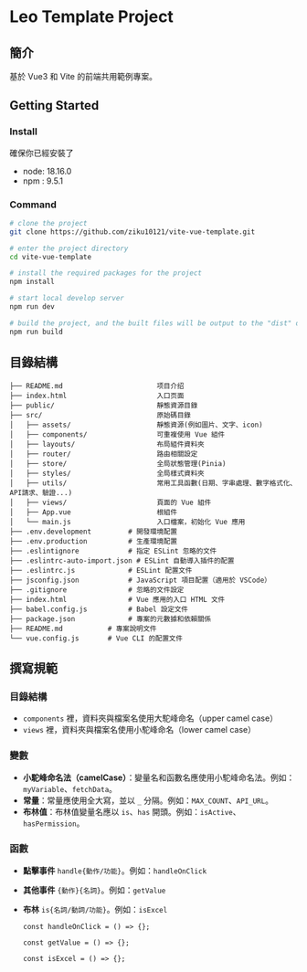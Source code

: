 # Leo Template Project

## 簡介

基於 Vue3 和 Vite 的前端共用範例專案。

## Getting Started

### Install
確保你已經安裝了
- node: 18.16.0
- npm : 9.5.1

### Command
```bash
# clone the project
git clone https://github.com/ziku10121/vite-vue-template.git

# enter the project directory
cd vite-vue-template

# install the required packages for the project
npm install

# start local develop server
npm run dev

# build the project, and the built files will be output to the "dist" directory
npm run build
```

## 目錄結構

    ├── README.md                       项目介绍
    ├── index.html                      入口页面
    ├── public/                         靜態資源目錄
    ├── src/                            原始碼目錄
    │   ├── assets/                     靜態資源(例如圖片、文字、icon)
    │   ├── components/                 可重複使用 Vue 組件
    │   ├── layouts/                    布局組件資料夾
    │   ├── router/                     路由相關設定
    │   ├── store/                      全局狀態管理(Pinia)
    │   ├── styles/                     全局樣式資料夾
    │   ├── utils/                      常用工具函數(日期、字串處理、數字格式化、API請求、驗證...)
    │   ├── views/                      頁面的 Vue 組件
    │   ├── App.vue                     根組件
    │   └── main.js                     入口檔案，初始化 Vue 應用
    ├── .env.development         # 開發環境配置
    ├── .env.production          # 生產環境配置
    ├── .eslintignore            # 指定 ESLint 忽略的文件
    ├── .eslintrc-auto-import.json # ESLint 自動導入插件的配置
    ├── .eslintrc.js             # ESLint 配置文件
    ├── jsconfig.json            # JavaScript 項目配置（適用於 VSCode）
    ├── .gitignore               # 忽略的文件設定
    ├── index.html               # Vue 應用的入口 HTML 文件
    ├── babel.config.js          # Babel 設定文件
    ├── package.json             # 專案的元數據和依賴關係
    ├── README.md           # 專案說明文件
    └── vue.config.js       # Vue CLI 的配置文件


## 撰寫規範

### 目錄結構
- `components` 裡，資料夾與檔案名使用大駝峰命名（upper camel case）
- `views` 裡，資料夾與檔案名使用小駝峰命名（lower camel case）

### 變數
- **小駝峰命名法（camelCase）**：變量名和函數名應使用小駝峰命名法。例如：`myVariable`、`fetchData`。
- **常量**：常量應使用全大寫，並以 `_` 分隔。例如：`MAX_COUNT`、`API_URL`。
- **布林值**：布林值變量名應以 `is`、`has` 開頭。例如：`isActive`、`hasPermission`。

### 函數
- **點擊事件** `handle{動作/功能}`。例如：`handleOnClick`
- **其他事件** `{動作}{名詞}`。例如：`getValue`
- **布林** `is{名詞/動詞/功能}`。例如：`isExcel`

  ```
  const handleOnClick = () => {};

  const getValue = () => {};

  const isExcel = () => {};
  ```